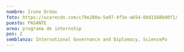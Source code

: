 ```yaml
---
nombre: Irune Ordax
foto: https://ucarecdn.com/c79e280a-5e07-4f3e-a654-88d1568b80f1/
puesto: PASANTE
area: programa de internship
pos: 2
semblanza: International Governance and Diplomacy, SciencePo
---
```

